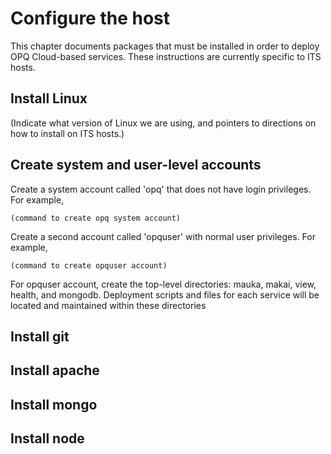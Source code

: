 # Configure the host

This chapter documents packages that must be installed in order to deploy OPQ Cloud-based services. These instructions are currently specific to ITS hosts. 

## Install Linux

(Indicate what version of Linux we are using, and pointers to directions on how to install on ITS hosts.)

## Create system and user-level accounts 

Create a system account called 'opq' that does not have login privileges. For example,

```
(command to create opq system account)
```

Create a second account called 'opquser' with normal user privileges. For example,

```
(command to create opquser account)
```

For opquser account, create the top-level directories: mauka, makai, view, health, and mongodb.  Deployment scripts and files for each service will be located and maintained within these directories

## Install git

## Install apache

## Install mongo

## Install node
